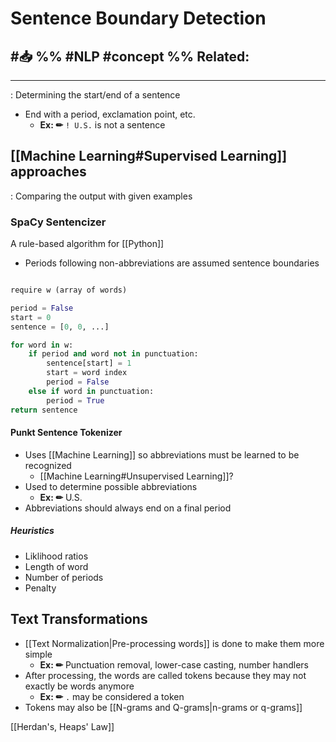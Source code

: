 # Sentence Boundary Detection
#📥 
%%
#NLP 
#concept
%%
**Related:**
-  

---

: Determining the start/end of a sentence
- End with a period, exclamation point, etc. 
	- **Ex: ✏**  `! U.S.` is not a sentence 

## [[Machine Learning#Supervised Learning]] approaches
: Comparing the output with given examples

### SpaCy Sentencizer
A rule-based algorithm for [[Python]]
- Periods following non-abbreviations are assumed sentence boundaries

```python

require w (array of words)

period = False
start = 0
sentence = [0, 0, ...]

for word in w:
	if period and word not in punctuation:
		sentence[start] = 1
		start = word index
		period = False
	else if word in punctuation:
		period = True
return sentence

```

#### Punkt Sentence Tokenizer
- Uses [[Machine Learning]] so abbreviations must be learned to be recognized
	- [[Machine Learning#Unsupervised Learning]]?
- Used to determine possible abbreviations 
	- **Ex: ✏**  U.S.
- Abbreviations should always end on a final period

##### Heuristics
- Liklihood ratios
- Length of word
- Number of periods
- Penalty

## Text Transformations
- [[Text Normalization|Pre-processing words]] is done to make them more simple 
	- **Ex: ✏**  Punctuation removal, lower-case casting, number handlers
- After processing, the words are called tokens because they may not exactly be words anymore
	- **Ex: ✏**  `.` may be considered a token
- Tokens may also be [[N-grams and Q-grams|n-grams or q-grams]]

[[Herdan's, Heaps' Law]]